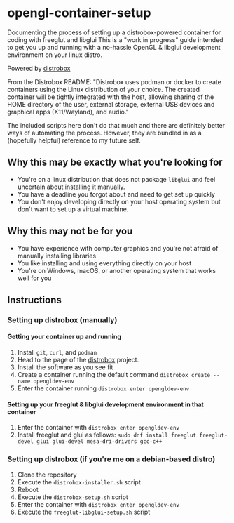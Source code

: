# opengl-container-setup

Documenting the process of setting up a distrobox-powered container for coding with freeglut and libglui
This is a "work in progress" guide intended to get you up and running with a no-hassle OpenGL & libglui development environment on your linux distro.

Powered by [distrobox](https://github.com/89luca89/distrobox)

From the Distrobox README: "Distrobox uses podman or docker to create containers using the Linux distribution of your choice. The created container will be tightly integrated with the host, allowing sharing of the HOME directory of the user, external storage, external USB devices and graphical apps (X11/Wayland), and audio."

The included scripts here don't do that much and there are definitely better ways of automating the process. However, they are bundled in as a (hopefully helpful) reference to my future self.

## Why this may be exactly what you're looking for
* You're on a linux distribution that does not package `libglui` and feel uncertain about installing it manually.
* You have a deadline you forgot about and need to get set up quickly
* You don't enjoy developing directly on your host operating system but don't want to set up a virtual machine.

## Why this may not be for you
* You have experience with computer graphics and you're not afraid of manually installing libraries
* You like installing and using everything directly on your host
* You're on Windows, macOS, or another operating system that works well for you

## Instructions

### Setting up distrobox (manually)
#### Getting your container up and running 
1. Install `git`, `curl`, and `podman` 
2. Head to the page of the [distrobox](https://github.com/89luca89/distrobox) project. 
3. Install the software as you see fit
4. Create a container running the default command `distrobox create --name opengldev-env`
5. Enter the container running `distrobox enter opengldev-env`

#### Setting up your freeglut & libglui development environment in that container
1. Enter the container with `distrobox enter opengldev-env`
2. Install freeglut and glui as follows: `sudo dnf install freeglut freeglut-devel glui glui-devel mesa-dri-drivers gcc-c++`

### Setting up distrobox (if you're me on a debian-based distro)
1. Clone the repository
2. Execute the `distrobox-installer.sh` script
3. Reboot
4. Execute the `distrobox-setup.sh` script
5. Enter the container with `distrobox enter opengldev-env`
6. Execute the `freeglut-libglui-setup.sh` script

